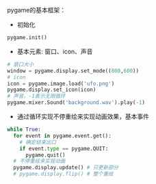 pygame的基本框架：
* 初始化
```python
pygame.init()
```
* 基本元素: 窗口、icon、声音
```python
# 窗口大小
window = pygame.display.set_mode((800,600))
# icon
icon = pygame.image.load('ufo.png')
pygame.display.set_icon(icon)
# 声音，-1表示无限循环
pygame.mixer.Sound('background.wav').play(-1)
```
* 通过循环实现不停重绘来实现动画效果，基本事件
```python
while True:
  for event in pygame.event.get():
    # 确定结束出口
    if event.type == pygame.QUIT:
      pygame.quit()
  # 不停重绘来实现动画
  pygame.display.update() # 只更新部分
  # pygame.display.flip() # 整个重绘
```